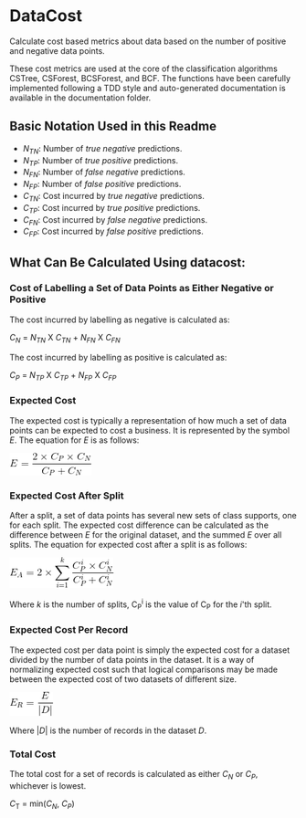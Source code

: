 # DataCost
Calculate cost based metrics about data based on the number of positive and negative data points.

These cost metrics are used at the core of the classification algorithms CSTree, CSForest, BCSForest, and BCF.
The functions have been carefully implemented following a TDD style and auto-generated documentation is available in the
documentation folder.

## Basic Notation Used in this Readme ##

- *N*<sub>*TN*</sub>: Number of *true negative* predictions.
- *N*<sub>*TP*</sub>: Number of *true positive* predictions.
- *N*<sub>*FN*</sub>: Number of *false negative* predictions.
- *N*<sub>*FP*</sub>: Number of *false positive* predictions.
- *C*<sub>*TN*</sub>: Cost incurred by *true negative* predictions.
- *C*<sub>*TP*</sub>: Cost incurred by *true positive* predictions.
- *C*<sub>*FN*</sub>: Cost incurred by *false negative* predictions.
- *C*<sub>*FP*</sub>: Cost incurred by *false positive* predictions.

## What Can Be Calculated Using datacost:

### Cost of Labelling a Set of Data Points as Either Negative or Positive
The cost incurred by labelling as negative is calculated as:

*C*<sub>*N*</sub> = *N*<sub>*TN*</sub> X *C*<sub>*TN*</sub> + *N*<sub>*FN*</sub> X *C*<sub>*FN*</sub>

The cost incurred by labelling as positive is calculated as:

*C*<sub>*P*</sub> = *N*<sub>*TP*</sub> X *C*<sub>*TP*</sub> + *N*<sub>*FP*</sub> X *C*<sub>*FP*</sub>

### Expected Cost
The expected cost is typically a representation of how much a set of data points can be expected to cost a business. It is represented by the symbol *E*. The equation for *E* is as follows:

![Expected Cost](https://raw.githubusercontent.com/mikesiers/DataCost/master/readmeImg/ExpectedCost.gif)

### Expected Cost After Split
After a split, a set of data points has several new sets of class supports, one for each split. The expected cost difference can be calculated as the difference between *E* for the original dataset, and the summed *E* over all splits. The equation for expected cost after a split is as follows:

![Expected Cost After Split](https://raw.githubusercontent.com/mikesiers/DataCost/master/readmeImg/ExpectedCostAfterSplit.gif)

Where *k* is the number of splits, C<sub>P</sub><sup>i</sup> is the value of C<sub>P</sub> for the *i*'th split.

### Expected Cost Per Record
The expected cost per data point is simply the expected cost for a dataset divided by the number of data points in the dataset. It is a way of normalizing expected cost such that logical comparisons may be made between the expected cost of two datasets of different size.

![Expected Cost Per Data Point](https://raw.githubusercontent.com/mikesiers/DataCost/master/readmeImg/ExpectedCostPerDataPoint.gif)

Where |*D*| is the number of records in the dataset *D*. 

### Total Cost ###
The total cost for a set of records is calculated as either *C*<sub>*N*</sub> or *C*<sub>*P*</sub>, whichever is lowest.

*C*<sub>T</sub> = min(*C*<sub>*N*</sub>, *C*<sub>*P*</sub>)
